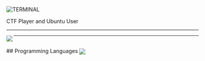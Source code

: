 
![TERMINAL](https://www.bram.us/wordpress/wp-content/uploads/2017/12/svg-term-cli.gif)

CTF Player and Ubuntu User

<hr>
<img align="left" src="https://github-readme-stats.vercel.app/api/top-langs/?username=agentgeneric&show_icons=true&theme=algolia&layout=compact" />
<hr>

<br />
## Programming Languages

<img align="center" src="http://assets.stickpng.com/images/5848152fcef1014c0b5e4967.png"/>
